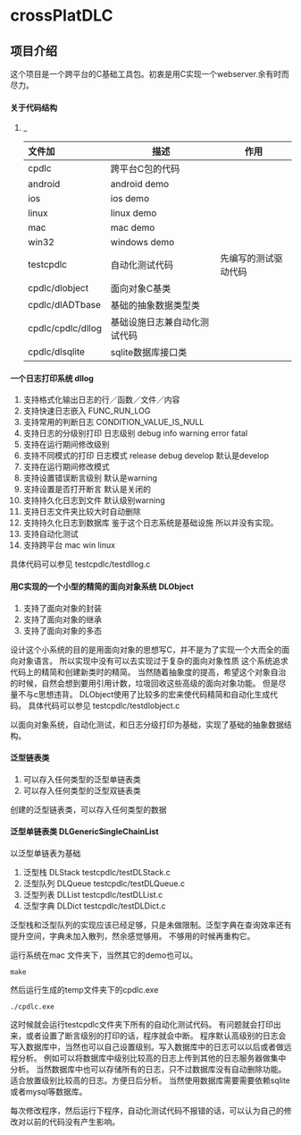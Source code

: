 # crossPlatDLC
## 项目介绍
这个项目是一个跨平台的C基础工具包。初衷是用C实现一个webserver.余有时而尽力。

#### 关于代码结构
1. _

    | 文件加       | 描述 |作用|
    | :-------- | -----    |----|
    | cpdlc      | 跨平台C包的代码||
    | android      |android demo     ||
    | ios      | ios demo    ||
    | linux    | linux demo    ||
    | mac      | mac demo   ||
    | win32      | windows demo    ||
    | testcpdlc     | 自动化测试代码    |先编写的测试驱动代码|
    | cpdlc/dlobject     | 面向对象C基类    ||
    | cpdlc/dlADTbase     | 基础的抽象数据类型类    ||
    | cpdlc/cpdlc/dllog     | 基础设施日志兼自动化测试代码    ||
    | cpdlc/dlsqlite     | sqlite数据库接口类    ||



#### 一个日志打印系统 dllog

1. 支持格式化输出日志的行／函数／文件／内容
1. 支持快速日志嵌入 FUNC_RUN_LOG
1. 支持常用的判断日志 CONDITION_VALUE_IS_NULL
1. 支持日志的分级别打印 日志级别 debug info warning error fatal
1. 支持在运行期间修改级别
1. 支持不同模式的打印 日志模式 release debug develop 默认是develop
1. 支持在运行期间修改模式
1. 支持设置错误断言级别 默认是warning
1. 支持设置是否打开断言 默认是关闭的
1. 支持持久化日志到文件 默认级别warning
1. 支持日志文件夹比较大时自动删除
1. 支持持久化日志到数据库 鉴于这个日志系统是基础设施 所以并没有实现。
1. 支持自动化测试
1. 支持跨平台 mac win linux

具体代码可以参见 testcpdlc/testdllog.c

#### 用C实现的一个小型的精简的面向对象系统 DLObject
1. 支持了面向对象的封装
2. 支持了面向对象的继承
3. 支持了面向对象的多态

设计这个小系统的目的是用面向对象的思想写C，并不是为了实现一个大而全的面向对象语言。
所以实现中没有可以去实现过于复杂的面向对象性质
这个系统追求代码上的精简和创建新类时的精简。
当然随着抽象度的提高，希望这个对象自治的时候，自然会想到要用引用计数，垃圾回收这些高级的面向对象功能。
但是尽量不与c思想违背。
DLObject使用了比较多的宏来使代码精简和自动化生成代码。
具体代码可以参见 testcpdlc/testdlobject.c

以面向对象系统，自动化测试，和日志分级打印为基础，实现了基础的抽象数据结构。
#### 泛型链表类
1. 可以存入任何类型的泛型单链表类
1. 可以存入任何类型的泛型双链表类

创建的泛型链表类，可以存入任何类型的数据

#### 泛型单链表类 DLGenericSingleChainList
以泛型单链表为基础
1. 泛型栈  DLStack testcpdlc/testDLStack.c
1. 泛型队列 DLQueue testcpdlc/testDLQueue.c
1. 泛型列表 DLList testcpdlc/testDLList.c
1. 泛型字典 DLDict testcpdlc/testDLDict.c

泛型栈和泛型队列的实现应该已经足够，只是未做限制。泛型字典在查询效率还有提升空间，字典未加入散列，然余感觉够用。
不够用的时候再重构它。


运行系统在mac 文件夹下，当然其它的demo也可以。
``` shell
make
```


然后运行生成的temp文件夹下的cpdlc.exe
``` shell
./cpdlc.exe
```
这时候就会运行testcpdlc文件夹下所有的自动化测试代码。
有问题就会打印出来，或者设置了断言级别的打印的话，程序就会中断。
程序默认高级别的日志会写入数据库中，当然也可以自己设置级别。写入数据库中的日志可以以后或者做远程分析。
例如可以将数据库中级别比较高的日志上传到其他的日志服务器做集中分析。
当然数据库中也可以存储所有的日志，只不过数据库没有自动删除功能。适合放置级别比较高的日志。方便日后分析。
当然使用数据库需要需要依赖sqlite或者mysql等数据库。

每次修改程序，然后运行下程序，自动化测试代码不报错的话，可以认为自己的修改对以前的代码没有产生影响。


